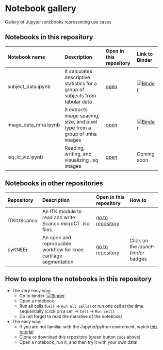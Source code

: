 # Notebook gallery


Gallery of Jupyter notebooks representing use cases

## Notebooks in this repository 

| Notebook name | Description | Open in this repository | Link to Binder |  
| :---          | :----       | :---           | :---           |  
| subject_data.ipynb     | It calculates descriptive statistics for a group of subjects from tabular data | [open](https://github.com/JCMSK/nb_gallery/blob/master/subject_data.ipynb) | [![Binder](https://mybinder.org/badge_logo.svg)](https://mybinder.org/v2/gh/JCMSK/nb_gallery/master?filepath=subject_data.ipynb) | 
|image_data_mha.ipynb | It extracts image spacing, size, and pixel type from a group of .mha images |[open](https://github.com/JCMSK/nb_gallery/blob/master/image_data_mha.ipynb)| [![Binder](https://mybinder.org/badge_logo.svg)](https://mybinder.org/v2/gh/JCMSK/nb_gallery/master?filepath=image_data_mha.ipynb) |
|isq_io_viz.ipynb | Reading, writing, and visualizing .isq images|[open](https://github.com/JCMSK/nb_gallery/blob/master/isq_io_viz.ipynb)| Coming soon |

## Notebooks in other repositories 

| Repository | Description | Open in this repository | How to |  
| :---          | :----       | :---           | :---           |  
| ITKIOScanco     | An ITK module to read and write Scanco microCT .isq files.| [go to repository](https://github.com/KitwareMedical/ITKIOScanco)||
| pyKNEEr     | An open and reproducible workflow for knee cartilage segmentation| [go to repository](https://github.com/sbonaretti/pyKNEEr)| Click on the *launch binder* badges|




## How to explore the notebooks in this repository

- The very easy way: 
  - Go to binder: [![Binder](https://mybinder.org/badge_logo.svg)](https://mybinder.org/v2/gh/JCMSK/nb_gallery/master)
  - Open a notebook
  - Run all cells (`Cell` -> `Run all cells`) or run one cell at the time sequentially (click on a cell -> `Cell` -> `Run cell`)
  - Do not forget to read the narrative of the notebook!
- The easy way: 
  - If you are not familiar with the Jupyter/python enviroment, watch [this tutorial](https://www.youtube.com/playlist?list=PLj8QFvBykB7fGEH274TlqhToqGd_Qxt1H)
  - Clone or download this repository (green button `code` above)
  - Open a notebook, run it, and then try it with your own data!


